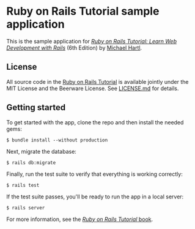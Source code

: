 # Ruby on Rails Tutorial sample application
This is the sample application for 
[*Ruby on Rails Tutorial: Learn Web Development with Rails*](https://www.railstutorial.org/)
(6th Edition)
by [Michael Hartl](https://www.michaelhartl.com/).

## License 

All source code in the [Ruby on Rails Tutorial](https://www.railstutorial.org/) is available jointly under the MIT License and the Beerware License. See [LICENSE.md](LICENSE.md) for details. 

## Getting started 

To get started with the app, clone the repo and then install the needed gems:
```
$ bundle install --without production
``` 

Next, migrate the database:
``` 
$ rails db:migrate 
``` 

Finally, run the test suite to verify that everything is working correctly:
``` 
$ rails test
``` 

If the test suite passes, you'll be ready to run the app in a local server:
``` 
$ rails server
``` 

For more information, see the 
[*Ruby on Rails Tutorial* book](https://www.railstutorial.org/book).
